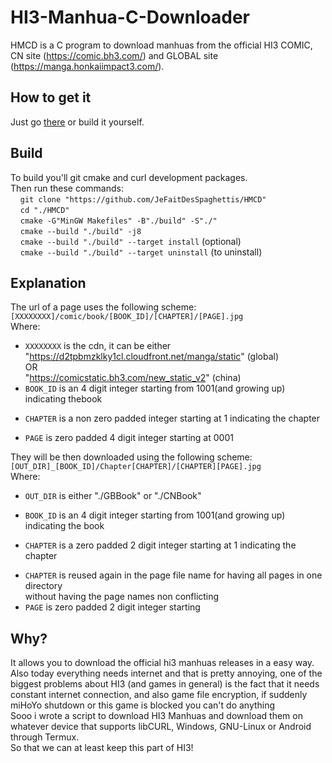 # HI3-Manhua-C-Downloader
HMCD is a C program to download manhuas from the official HI3 COMIC, CN site (https://comic.bh3.com/) and GLOBAL site (https://manga.honkaiimpact3.com/).

## How to get it
Just go [there](https://github.com/JeFaitDesSpaghettis/HMCD/releases) or build it yourself.

## Build
To build you'll git cmake and curl development packages.<br/>
Then run these commands:<br/>
&nbsp;&nbsp;&nbsp;&nbsp;`git clone "https://github.com/JeFaitDesSpaghettis/HMCD"`<br/>
&nbsp;&nbsp;&nbsp;&nbsp;`cd "./HMCD"`<br/>
&nbsp;&nbsp;&nbsp;&nbsp;`cmake -G"MinGW Makefiles" -B"./build" -S"./"`<br/>
&nbsp;&nbsp;&nbsp;&nbsp;`cmake --build "./build" -j8`<br/>
&nbsp;&nbsp;&nbsp;&nbsp;`cmake --build "./build" --target install` (optional)<br/>
&nbsp;&nbsp;&nbsp;&nbsp;`cmake --build "./build" --target uninstall` (to uninstall)<br/>

## Explanation
The url of a page uses the following scheme:<br/>
`[XXXXXXXX]/comic/book/[BOOK_ID]/[CHAPTER]/[PAGE].jpg`<br/>
Where:<br/>

+ `XXXXXXXX` is the cdn, it can be either<br/>
    "https://d2tpbmzklky1cl.cloudfront.net/manga/static" (global)<br/>
    OR<br/>
    "https://comicstatic.bh3.com/new_static_v2" (china)<br/>
+ `BOOK_ID` is an 4 digit integer starting from 1001(and growing up) indicating thebook<br/>
* `CHAPTER` is a non zero padded integer starting at 1 indicating the chapter<br/>
+ `PAGE` is zero padded 4 digit integer starting at 0001<br/>

They will be then downloaded using the following scheme:<br/>
`[OUT_DIR]_[BOOK_ID]/Chapter[CHAPTER]/[CHAPTER][PAGE].jpg`<br/>
Where:<br/>
+ `OUT_DIR` is either "./GBBook" or "./CNBook"<br/>
* `BOOK_ID` is an 4 digit integer starting from 1001(and growing up) indicating the book<br/>
+ `CHAPTER` is a zero padded 2 digit integer starting at 1 indicating the chapter<br/>
* `CHAPTER` is reused again in the page file name for having all pages in one directory<br/>
    without having the page names non conflicting<br/>
* `PAGE` is zero padded 2 digit integer starting

## Why?
It allows you to download the official hi3 manhuas releases in a easy way. \
Also today everything needs internet and that is pretty annoying, one of the biggest problems about HI3 (and games in general) is the fact that it needs constant internet connection, and also game file encryption, if suddenly miHoYo shutdown or this game is blocked you can't do anything \
Sooo i wrote a script to download HI3 Manhuas and download them on whatever device that supports libCURL, Windows, GNU-Linux or Android through Termux. \
So that we can at least keep this part of HI3!

